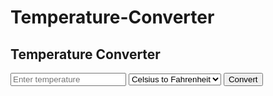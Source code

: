 # Temperature-Converter
<!DOCTYPE html>
<html>
<head>
  <title>Temperature Converter</title>
</head>
<body>
  <h2>Temperature Converter</h2>
  <input type="number" id="temp" placeholder="Enter temperature">
  <select id="type">
    <option value="CtoF">Celsius to Fahrenheit</option>
    <option value="FtoC">Fahrenheit to Celsius</option>
  </select>
  <button onclick="convertTemp()">Convert</button>
  <p id="output"></p>

  <script>
    function convertTemp() {
      let temp = parseFloat(document.getElementById('temp').value);
      let type = document.getElementById('type').value;
      let converted;

      if (type === "CtoF") {
        converted = (temp * 9/5) + 32;
        document.getElementById('output').innerText = `${temp}°C = ${converted.toFixed(2)}°F`;
      } else {
        converted = (temp - 32) * 5/9;
        document.getElementById('output').innerText = `${temp}°F = ${converted.toFixed(2)}°C`;
      }
    }
  </script>
</body>
</html>
